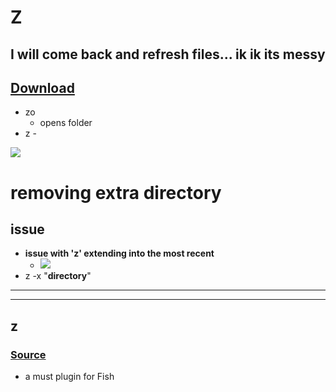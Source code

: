 # Z 
## I will come back and refresh files... ik ik its messy

## [Download](https://github.com/jethrokuan/z)


- zo 
	- opens folder
- z -

![](aharo_18.png)






# removing extra directory

## issue

- **issue with 'z' extending into the most recent** 
	- ![](aharo_28.png)
- z -x "**directory**" 


---
---
## z 

### [Source](https://github.com/rupa/z)
- a must plugin for Fish 

